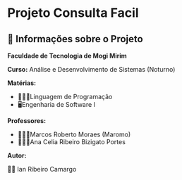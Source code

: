 # Projeto Consulta Facil

## &#128681; Informações sobre o Projeto

**Faculdade de Tecnologia de Mogi Mirim**

**Curso:** Análise e Desenvolvimento de Sistemas (Noturno)

**Matérias:**

 - 🧑🏻‍💻Linguagem de Programação
 - 🖥️Engenharia de Software I

**Professores:**

 - 👨🏻‍🏫Marcos Roberto Moraes (Maromo)
 - 👩🏻‍🏫Ana Celia Ribeiro Bizigato Portes

**Autor:**

👨‍💻 Ian Ribeiro Camargo
